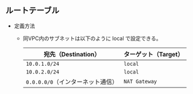 ## ルートテーブル

- 定義方法
    - 同VPC内のサブネットは以下のように local で設定できる。
        
        
        | **宛先（Destination）** | **ターゲット（Target）** |
        | --- | --- |
        | `10.0.1.0/24` | `local` |
        | `10.0.2.0/24` | `local` |
        | `0.0.0.0/0`（インターネット通信） | `NAT Gateway` |